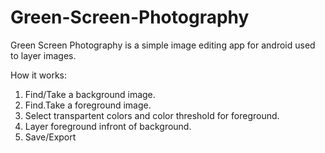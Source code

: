 Green-Screen-Photography
========================



Green Screen Photography is a simple image editing app for android used to layer images.  

How it works:

1.  Find/Take a background image.
2.  Find.Take a foreground image.
3.  Select transpartent colors and color threshold for foreground.
4.  Layer foreground infront of background.
5.  Save/Export

